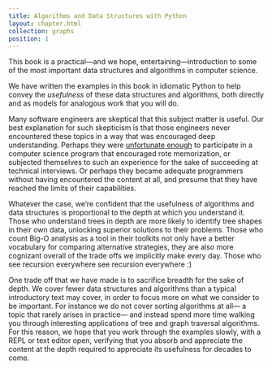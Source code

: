 ```yaml
---
title: Algorithms and Data Structures with Python
layout: chapter.html
collection: graphs
position: 1
---
```


This book is a practical—and we hope, entertaining—introduction to some
of the most important data structures and algorithms in computer
science.

We have written the examples in this book in idiomatic Python to help
convey the *usefulness* of these data structures and algorithms, both
directly and as models for analogous work that you will do.

Many software engineers are skeptical that this subject matter is
useful. Our best explanation for such skepticism is that those engineers
never encountered these topics in a way that was encouraged deep
understanding. Perhaps they were [unfortunate
enough](http://v.cx/2010/04/feynman-brazil-education) to participate in
a computer science program that encouraged rote memorization, or
subjected themselves to such an experience for the sake of succeeding at
technical interviews. Or perhaps they became adequate programmers
without having encountered the content at all, and presume that they
have reached the limits of their capabilities.

Whatever the case, we’re confident that the usefulness of algorithms and
data structures is proportional to the depth at which you understand it.
Those who understand trees in depth are more likely to identify tree
shapes in their own data, unlocking superior solutions to their
problems. Those who count Big-O analysis as a tool in their toolkits not
only have a better vocabulary for comparing alternative strategies, they
are also more cognizant overall of the trade offs we implicitly make
every day. Those who see recursion everywhere see recursion everywhere
:)

One trade off that *we* have made is to sacrifice breadth for the sake
of depth. We cover fewer data structures and algorithms than a typical
introductory text may cover, in order to focus more on what we consider
to be important. For instance we do not cover sorting algorithms at all—
a topic that rarely arises in practice— and instead spend more time
walking you through interesting applications of tree and graph traversal
algorithms. For this reason, we hope that you work through the examples
slowly, with a REPL or text editor open, verifying that you absorb and
appreciate the content at the depth required to appreciate its
usefulness for decades to come.
